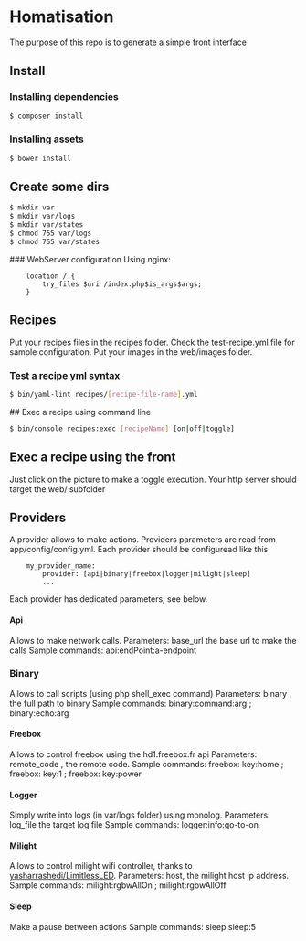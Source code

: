 # Homatisation

The purpose of this repo is to generate a simple front interface

## Install
### Installing dependencies
```bash
$ composer install
```
### Installing assets
```bash
$ bower install
```
## Create some dirs
```bash
$ mkdir var
$ mkdir var/logs
$ mkdir var/states
$ chmod 755 var/logs
$ chmod 755 var/states
```
### WebServer configuration
Using nginx:
```
    location / {
        try_files $uri /index.php$is_args$args;
    }
```

## Recipes
Put your recipes files in the recipes folder.
Check the test-recipe.yml file for sample configuration.
Put your images in the web/images folder.

### Test a recipe yml syntax
```bash
$ bin/yaml-lint recipes/[recipe-file-name].yml
```

## Exec a recipe using command line
```bash
$ bin/console recipes:exec [recipeName] [on|off|toggle]
```

## Exec a recipe using the front
Just click on the picture to make a toggle execution.
Your http server should target the web/ subfolder

## Providers
A provider allows to make actions. Providers parameters are read from app/config/config.yml.
Each provider should be configuread like this:
```
    my_provider_name:
        provider: [api|binary|freebox|logger|milight|sleep]
        ...
```

Each provider has dedicated parameters, see below.
#### Api
Allows to make network calls.
Parameters: base_url the base url to make the calls
Sample commands: api:endPoint:a-endpoint
### Binary
Allows to call scripts (using php shell_exec command)
Parameters: binary , the full path to binary
Sample commands: binary:command:arg ; binary:echo:arg
#### Freebox
Allows to control freebox using the hd1.freebox.fr api
Parameters: remote_code , the remote code.
Sample commands: freebox: key:home ; freebox: key:1 ; freebox: key:power
#### Logger
Simply write into logs (in var/logs folder) using monolog.
Parameters: log_file the target log file
Sample commands: logger:info:go-to-on
#### Milight
Allows to control milight wifi controller, thanks to [yasharrashedi/LimitlessLED](https://github.com/yasharrashedi/LimitlessLED).
Parameters: host, the milight host ip address.
Sample commands: milight:rgbwAllOn ; milight:rgbwAllOff
#### Sleep
Make a pause between actions
Sample commands: sleep:sleep:5
